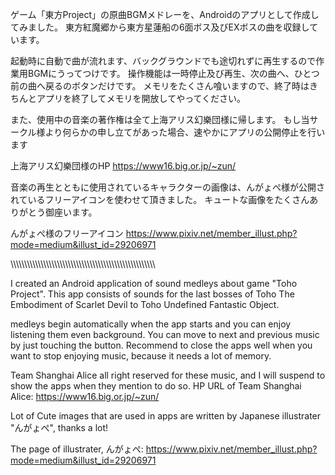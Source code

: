 ゲーム「東方Project」の原曲BGMメドレーを、Androidのアプリとして作成してみました。
東方紅魔郷から東方星蓮船の6面ボス及びEXボスの曲を収録しています。

起動時に自動で曲が流れます、バックグラウンドでも途切れずに再生するので作業用BGMにうってつけです。
操作機能は一時停止及び再生、次の曲へ、ひとつ前の曲へ戻るのボタンだけです。
メモリをたくさん喰いますので、終了時はきちんとアプリを終了してメモリを開放してやってください。

また、使用中の音楽の著作権は全て上海アリス幻樂団様に帰します。
もし当サークル様より何らかの申し立てがあった場合、速やかにアプリの公開停止を行います

上海アリス幻樂団様のHP https://www16.big.or.jp/~zun/

音楽の再生とともに使用されているキャラクターの画像は、んがょぺ様が公開されているフリーアイコンを使わせて頂きました。
キュートな画像をたくさんありがとう御座います。

んがょぺ様のフリーアイコン https://www.pixiv.net/member_illust.php?mode=medium&illust_id=29206971


\\\\\\\\\\\\\\\\\\\\\\\\\\\\\\\\\\\\\\\\\\\\\\\\\\\\\\\\\\\\\\\\\\\\\\\\\\\\\\\\\\\\\\\\\\\\\\\\\\\\\\\\\


I created an Android application of sound medleys about game "Toho Project".
This app consists of sounds for the last bosses of Toho The Embodiment of Scarlet Devil to Toho Undefined Fantastic Object.

medleys begin automatically when the app starts and you can enjoy listening them even background.
You can move to next and previous music by just touching the button.
Recommend to close the apps well when you want to stop enjoying music, because it needs a lot of memory.

Team Shanghai Alice all right reserved for these music, and I will suspend to show the apps when they mention to do so.
HP URL of Team Shanghai Alice: https://www16.big.or.jp/~zun/

Lot of Cute images that are used in apps are written by Japanese illustrater "んがょぺ", thanks a lot!

The page of illustrater, んがょぺ: https://www.pixiv.net/member_illust.php?mode=medium&illust_id=29206971

